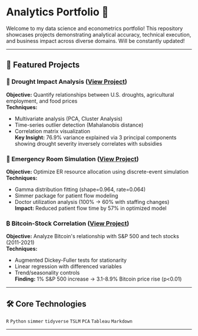 # Analytics Portfolio 📂

Welcome to my data science and econometrics portfolio! This repository showcases projects demonstrating analytical accuracy, technical execution, and business impact across diverse domains. Will be constantly updated!

---

## 🚀 Featured Projects

### 🌾 Drought Impact Analysis ([View Project](/drought-economy))
**Objective:** Quantify relationships between U.S. droughts, agricultural employment, and food prices  
**Techniques:**  
- Multivariate analysis (PCA, Cluster Analysis)  
- Time-series outlier detection (Mahalanobis distance)  
- Correlation matrix visualization  
**Key Insight:** 76.9% variance explained via 3 principal components showing drought severity inversely correlates with subsidies  

### 🏥 Emergency Room Simulation ([View Project](/Emergency-Room-Simulation-))
**Objective:** Optimize ER resource allocation using discrete-event simulation  
**Techniques:**  
- Gamma distribution fitting (shape=0.964, rate=0.064)  
- Simmer package for patient flow modeling  
- Doctor utilization analysis (100% → 60% with staffing changes)  
**Impact:** Reduced patient flow time by 57% in optimized model  

### ₿ Bitcoin-Stock Correlation ([View Project](/finance))
**Objective:** Analyze Bitcoin's relationship with S&P 500 and tech stocks (2011-2021)  
**Techniques:**  
- Augmented Dickey-Fuller tests for stationarity  
- Linear regression with differenced variables  
- Trend/seasonality controls  
**Finding:** 1% S&P 500 increase → 3.1-8.9% Bitcoin price rise (p<0.01)  

---

## 🛠️ Core Technologies  
`R` `Python` `simmer` `tidyverse` `TSLM` `PCA` `Tableau` `Markdown`  

---

